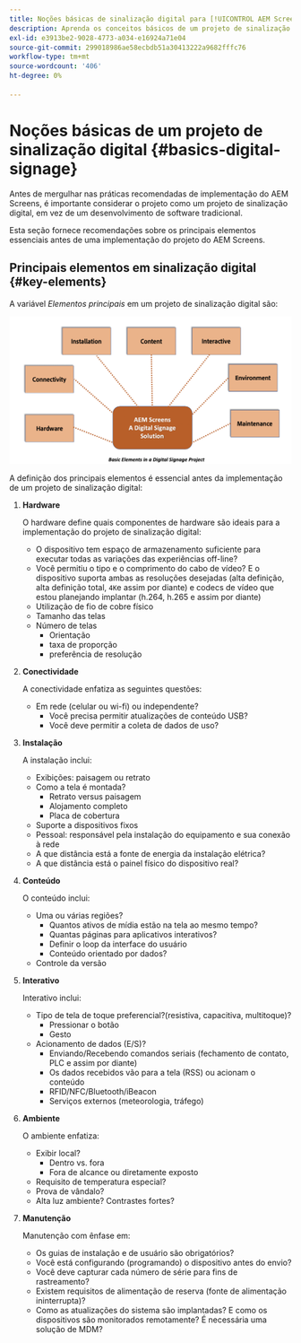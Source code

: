 ```yaml
---
title: Noções básicas de sinalização digital para [!UICONTROL AEM Screens]
description: Aprenda os conceitos básicos de um projeto de sinalização digital.
exl-id: e3913be2-9028-4773-a034-e16924a71e04
source-git-commit: 299018986ae58ecbdb51a30413222a9682fffc76
workflow-type: tm+mt
source-wordcount: '406'
ht-degree: 0%

---
```


# Noções básicas de um projeto de sinalização digital {#basics-digital-signage}

Antes de mergulhar nas práticas recomendadas de implementação do AEM Screens, é importante considerar o projeto como um projeto de sinalização digital, em vez de um desenvolvimento de software tradicional.

Esta seção fornece recomendações sobre os principais elementos essenciais antes de uma implementação do projeto do AEM Screens.

## Principais elementos em sinalização digital {#key-elements}

A variável *Elementos principais* em um projeto de sinalização digital são:

![](/help/assets/Elements-Revised.png)

A definição dos principais elementos é essencial antes da implementação de um projeto de sinalização digital:

1. **Hardware**

   O hardware define quais componentes de hardware são ideais para a implementação do projeto de sinalização digital:
   * O dispositivo tem espaço de armazenamento suficiente para executar todas as variações das experiências off-line?
   * Você permitiu o tipo e o comprimento do cabo de vídeo? E o dispositivo suporta ambas as resoluções desejadas (alta definição, alta definição total, `4K`e assim por diante) e codecs de vídeo que estou planejando implantar (h.264, h.265 e assim por diante)
   * Utilização de fio de cobre físico
   * Tamanho das telas
   * Número de telas
      * Orientação
      * taxa de proporção
      * preferência de resolução

1. **Conectividade**

   A conectividade enfatiza as seguintes questões:
   * Em rede (celular ou wi-fi) ou independente?
      * Você precisa permitir atualizações de conteúdo USB?
      * Você deve permitir a coleta de dados de uso?

1. **Instalação**

   A instalação inclui:
   * Exibições: paisagem ou retrato
   * Como a tela é montada?
      * Retrato versus paisagem
      * Alojamento completo
      * Placa de cobertura
   * Suporte a dispositivos fixos
   * Pessoal: responsável pela instalação do equipamento e sua conexão à rede
   * A que distância está a fonte de energia da instalação elétrica?
   * A que distância está o painel físico do dispositivo real?

1. **Conteúdo**

   O conteúdo inclui:
   * Uma ou várias regiões?
      * Quantos ativos de mídia estão na tela ao mesmo tempo?
      * Quantas páginas para aplicativos interativos?
      * Definir o loop da interface do usuário
      * Conteúdo orientado por dados?
   * Controle da versão

1. **Interativo**

   Interativo inclui:
   * Tipo de tela de toque preferencial?(resistiva, capacitiva, multitoque)?
      * Pressionar o botão
      * Gesto
   * Acionamento de dados (E/S)?
      * Enviando/Recebendo comandos seriais (fechamento de contato, PLC e assim por diante)
      * Os dados recebidos vão para a tela (RSS) ou acionam o conteúdo
      * RFID/NFC/Bluetooth/iBeacon
      * Serviços externos (meteorologia, tráfego)

1. **Ambiente**

   O ambiente enfatiza:
   * Exibir local?
      * Dentro vs. fora
      * Fora de alcance ou diretamente exposto
   * Requisito de temperatura especial?
   * Prova de vândalo?
   * Alta luz ambiente? Contrastes fortes?

1. **Manutenção**

   Manutenção com ênfase em:

   * Os guias de instalação e de usuário são obrigatórios?
   * Você está configurando (programando) o dispositivo antes do envio?
   * Você deve capturar cada número de série para fins de rastreamento?
   * Existem requisitos de alimentação de reserva (fonte de alimentação ininterrupta)?
   * Como as atualizações do sistema são implantadas? E como os dispositivos são monitorados remotamente? É necessária uma solução de MDM?
